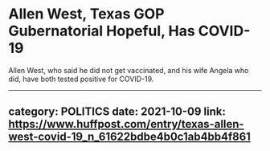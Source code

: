 # Allen West, Texas GOP Gubernatorial Hopeful, Has COVID-19

Allen West, who said he did not get vaccinated, and his wife Angela who did, have both tested positive for COVID-19.

---
category: POLITICS
date: 2021-10-09
link: https://www.huffpost.com/entry/texas-allen-west-covid-19_n_61622bdbe4b0c1ab4bb4f861
---

